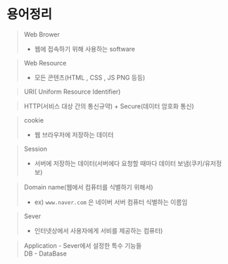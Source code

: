 # 용어정리
> Web Brower 
> - 웹에 접속하기 위해 사용하는 software<br>

> Web Resource
> - 모든 콘텐츠(HTML , CSS , JS PNG 등등)<br>

> URI( Uniform Resource Identifier)<br>

> HTTP(서비스 대상 간의 통신규약) + Secure(데이터 암호화 통신)<br>

> cookie 
> - 웹 브라우저에 저장하는 데이터<br>

> Session 
> - 서버에 저장하는 데이터(서버에다 요청할 때마다 데이터 보냄(쿠키/유저정보)<br>

> Domain name(웹에서 컴퓨터를 식별하기 위해서)<br>
> - ex) `www.naver.com` 은 네이버 서버 컴퓨터 식별하는 이름임<br>

> Sever
> - 인터넷상에서 사용자에게 서비를 제공하는 컴퓨터)<br>

> Application - Sever에서 설정한 특수 기능들<br>
> DB - DataBase<br>
